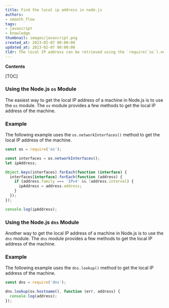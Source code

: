 ```yaml
---
title: Find the local ip address in node.js
authors:
- smooth_flow
tags:
- javascript
- knowledge
thumbnail: images/javascript.png
created_at: 2023-02-07 00:00:00
updated_at: 2023-02-07 00:00:00
tldr: The local IP address can be retrieved using the `require(`os`).networkInterfaces()` method.
---
```


**Contents**

[TOC]

### Using the Node.js `os` Module

The easiest way to get the local IP address of a machine in Node.js is to use the `os` module. The `os` module provides a few methods to get the local IP address of the machine.

### Example

The following example uses the `os.networkInterfaces()` method to get the local IP address of the machine.

```javascript
const os = require('os');

const interfaces = os.networkInterfaces();
let ipAddress;

Object.keys(interfaces).forEach(function (interface) {
  interfaces[interface].forEach(function (address) {
    if (address.family === 'IPv4' && !address.internal) {
      ipAddress = address.address;
    }
  });
});

console.log(ipAddress);
```

### Using the Node.js `dns` Module

Another way to get the local IP address of a machine in Node.js is to use the `dns` module. The `dns` module provides a few methods to get the local IP address of the machine.

### Example

The following example uses the `dns.lookup()` method to get the local IP address of the machine.

```javascript
const dns = require('dns');

dns.lookup(os.hostname(), function (err, address) {
  console.log(address);
});
```
